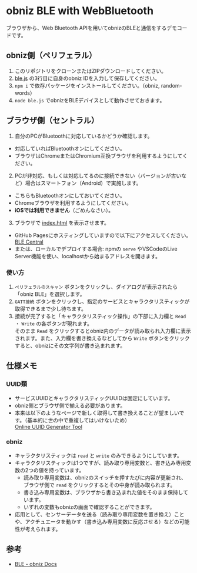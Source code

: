 # obniz BLE with WebBluetooth

ブラウザから、Web Bluetooth APIを用いてobnizのBLEと通信をするデモコードです。

## obniz側（ペリフェラル）

1. このリポジトリをクローンまたはZIPダウンロードしてください。
2. [ble.js](ble.js) の3行目に自身のobniz IDを入力して保存してください。
3. `npm i` で依存パッケージをインストールしてください。（obniz, random-words）
4. `node ble.js` でobnizをBLEデバイスとして動作させておきます。

## ブラウザ側（セントラル）

1. 自分のPCがBluetoothに対応しているかどうか確認します。
  - 対応していればBluetoothオンにしてください。
  - ブラウザはChromeまたはChromium互換ブラウザを利用するようにしてください。
2. PCが非対応、もしくは対応してるのに接続できない（バージョンが古いなど）場合はスマートフォン（Android）で実施します。
  - こちらもBluetoothオンにしておいてください。
  - Chromeブラウザを利用するようにしてください。
  - **iOSでは利用できません**（ごめんなさい）。
3. ブラウザで [index.html](index.html) を表示させます。
  - GitHub Pagesにホスティングしていますので以下にアクセスしてください。  
    [BLE Central](https://ukkz.github.io/obniz-BLE-with-WebBluetooth/)
  - または、ローカルでデプロイする場合: npmの `serve` やVSCodeのLive Server機能を使い、localhostから始まるアドレスを開きます。

### 使い方

1. `ペリフェラルのスキャン` ボタンをクリックし、ダイアログが表示されたら「obniz BLE」を選択します。
2. `GATT接続` ボタンをクリックし、指定のサービスとキャラクタリスティックが取得できるまで少し待ちます。
3. 接続が完了すると「キャラクタリスティック操作」の下部に入力欄と `Read` ・ `Write` の各ボタンが現れます。  
  そのまま `Read` をクリックするとobniz内のデータが読み取られ入力欄に表示されます。また、入力欄を書き換えるなどしてから `Write` ボタンをクリックすると、obnizにその文字列が書き込まれます。

## 仕様メモ

### UUID類

- サービスUUIDとキャラクタリスティックUUIDは固定にしています。
- obniz側とブラウザ側で揃える必要があります。
- 本来は以下のようなページで新しく取得して書き換えることが望ましいです。（基本的に世の中で重複してはいけないため）  
  [Online UUID Generator Tool](https://www.uuidgenerator.net/)

### obniz

- キャラクタリスティックは `read` と `write` のみできるようにしています。
- キャラクタリスティックは1つですが、読み取り専用変数と、書き込み専用変数の2つの値を持っています。
  - 読み取り専用変数は、obnizのスイッチを押すたびに内容が更新され、ブラウザ側で `read` をクリックするとその中身が読み取られます。
  - 書き込み専用変数は、ブラウザから書き込まれた値をそのまま保持しています。
  - いずれの変数もobnizの画面で確認することができます。
- 応用として、センサーデータを送る（読み取り専用変数を置き換え）ことや、アクチュエータを動かす（書き込み専用変数に反応させる）などの可能性が考えられます。

## 参考

- [BLE \- obniz Docs](https://obniz.com/ja/doc/reference/common/ble/)